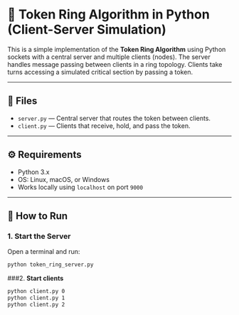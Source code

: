 # 🧿 Token Ring Algorithm in Python (Client-Server Simulation)

This is a simple implementation of the **Token Ring Algorithm** using Python sockets with a central server and multiple clients (nodes). The server handles message passing between clients in a ring topology. Clients take turns accessing a simulated critical section by passing a token.

---

## 📁 Files

- `server.py` — Central server that routes the token between clients.
- `client.py` — Clients that receive, hold, and pass the token.

---

## ⚙️ Requirements

- Python 3.x
- OS: Linux, macOS, or Windows
- Works locally using `localhost` on port `9000`

---

## 🚀 How to Run

### 1. **Start the Server**

Open a terminal and run:

```bash
python token_ring_server.py
```
###2. **Start clients**
```bash
python client.py 0
python client.py 1
python client.py 2
